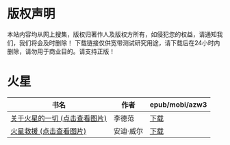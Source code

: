 # 版权声明

本站内容均从网上搜集，版权归著作人及版权方所有，如侵犯您的权益，请通知我们，我们将会及时删除！ 下载链接仅供宽带测试研究用途，请下载后在24小时内删除，请勿用于商业目的。请支持正版！

# 火星

| 书名 | 作者 | epub/mobi/azw3 |
| --- | --- | --- |
| [关于火星的一切 (点击查看图片)](https://www.dushupai.com/attachment/2024/06/12/3597e89a0610ae77.jpg) | 李德范 | [下载](https://url89.ctfile.com/f/31084289-1375492084-f53321?p=8866) |
| [火星救援 (点击查看图片)](https://www.dushupai.com/attachment/2024/06/01/b3a27c587b56e2eb.jpg) | 安迪·威尔 | [下载](https://url89.ctfile.com/f/31084289-1357006720-999daf?p=8866) |
